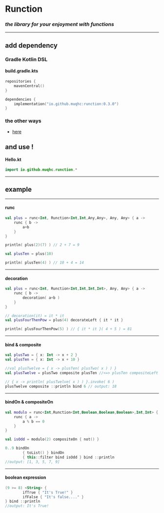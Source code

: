 # Runction

### _the library for your enjoyment with functions_
---

## add dependency

### Gradle Kotlin DSL

#### build.gradle.kts
```kotlin
repositories {
    mavenCentral()
}

dependencies {
    implementation("io.github.muqhc:runction:0.3.0")
}
```
### the other ways
* [here](https://search.maven.org/artifact/io.github.muqhc/runction/0.2.0/jar)

## and use !

#### Hello.kt
```kotlin
import io.github.muqhc.runction.*
```
---
## example

---
#### runc
```kotlin
val plus = runc<Int, Runction<Int,Int,Any,Any>, Any, Any> { a ->
    runc { b ->
        a+b
    }
}

println( plus(2)(7) ) // 2 + 7 = 9

val plusTen = plus(10)

println( plusTen(4) ) // 10 + 4 = 14

```
---
#### decoration
```kotlin
val plus = runc<Int, Runction<Int,Int,Int,Int>, Any, Any> { a ->
    runc { b ->
        decoration( a+b )
    }
}

// decoration(it) = it * it 
val plusFourThenPow = plus(4) decorateLeft { it * it }

println( plusFourThenPow(5) ) // { it * it }( 4 + 5 ) = 81
```
---
#### bind & composite
```kotlin
val plusTwo = { x: Int -> x + 2 }
val plusTen = { x: Int -> x + 10 }

//val plusTwelve = { x -> plusTen( plusTwo( x ) ) }
val plusTwelve = plusTwo composite plusTen //<=> plusTen compositeLeft plusTwo

// { x -> println( plusTwelve( x ) ) }.invoke( 6 )
plusTwelve composite ::println bind 6 // output: 18
```
---
#### bindOn & compositeOn
```kotlin
val modulo = runc<Int,Runction<Int,Boolean,Boolean,Boolean>,Int,Int> { b ->
    runc { a ->
        a % b == 0
    }
}

val isOdd = modulo(2) compositeOn { not() }

0..9 bindOn
        { toList() } bindOn
        { this::filter bind isOdd } bind ::println
//output: [1, 3, 5, 7, 9]
```
---
#### boolean expression
```kotlin
(9 >= 8) <String> {
        ifTrue { "It's True!" }
        ifFalse { "It's false...." }
} bind ::println
//output: It's True!
```
